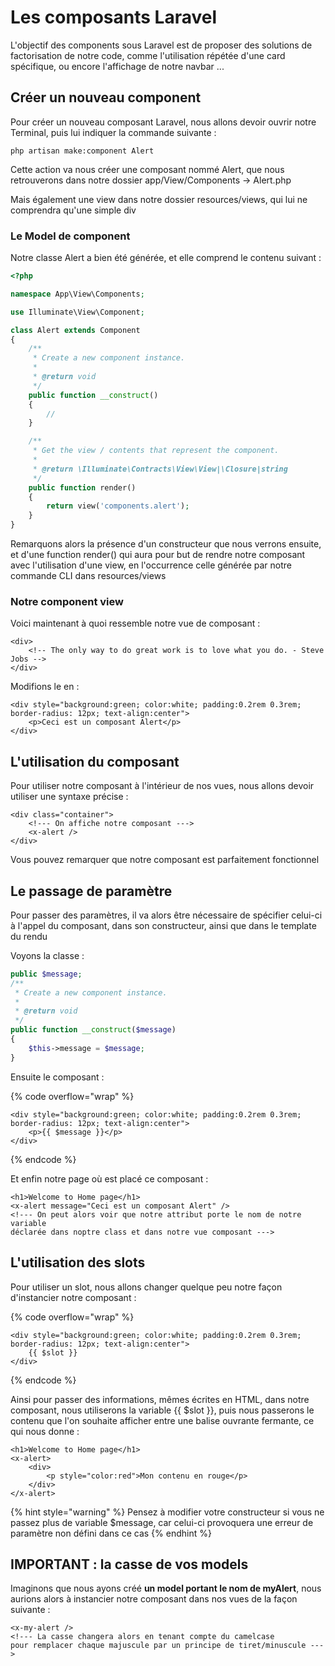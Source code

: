 # Les composants Laravel

L'objectif des components sous Laravel est de proposer des solutions de factorisation de notre code, comme l'utilisation répétée d'une card spécifique, ou encore l'affichage de notre navbar ...

## Créer un nouveau component

Pour créer un nouveau composant Laravel, nous allons devoir ouvrir notre Terminal, puis lui indiquer la commande suivante :

```
php artisan make:component Alert
```

Cette action va nous créer une composant nommé Alert, que nous retrouverons dans notre dossier app/View/Components -> Alert.php

Mais également une view dans notre dossier resources/views, qui lui ne comprendra qu'une simple div

### Le Model de component

Notre classe Alert a bien été générée, et elle comprend le contenu suivant :

```php
<?php

namespace App\View\Components;

use Illuminate\View\Component;

class Alert extends Component
{
    /**
     * Create a new component instance.
     *
     * @return void
     */
    public function __construct()
    {
        //
    }

    /**
     * Get the view / contents that represent the component.
     *
     * @return \Illuminate\Contracts\View\View|\Closure|string
     */
    public function render()
    {
        return view('components.alert');
    }
}

```

Remarquons alors la présence d'un constructeur que nous verrons ensuite, et d'une function render() qui aura pour but de rendre notre composant avec l'utilisation d'une view, en l'occurrence celle générée par notre commande CLI dans resources/views

### Notre component view

Voici maintenant à quoi ressemble notre vue de composant :

```markup
<div>
    <!-- The only way to do great work is to love what you do. - Steve Jobs -->
</div>
```

Modifions le en :

```markup
<div style="background:green; color:white; padding:0.2rem 0.3rem; border-radius: 12px; text-align:center">
    <p>Ceci est un composant Alert</p>
</div>
```

## L'utilisation du composant

Pour utiliser notre composant à l'intérieur de nos vues, nous allons devoir utiliser une syntaxe précise :

```markup
<div class="container">
    <!--- On affiche notre composant --->
    <x-alert />
</div>
```

Vous pouvez remarquer que notre composant est parfaitement fonctionnel

## Le passage de paramètre

Pour passer des paramètres, il va alors être nécessaire de spécifier celui-ci à l'appel du composant, dans son constructeur, ainsi que dans le template du rendu

Voyons la classe :

```php
public $message;
/**
 * Create a new component instance.
 *
 * @return void
 */
public function __construct($message)
{
    $this->message = $message;
}
```

Ensuite le composant :

{% code overflow="wrap" %}
```markup
<div style="background:green; color:white; padding:0.2rem 0.3rem; border-radius: 12px; text-align:center">
    <p>{{ $message }}</p>
</div>
```
{% endcode %}

Et enfin notre page où est placé ce composant :

```markup
<h1>Welcome to Home page</h1>
<x-alert message="Ceci est un composant Alert" />
<!--- On peut alors voir que notre attribut porte le nom de notre variable 
déclarée dans noptre class et dans notre vue composant --->
```

## L'utilisation des slots

Pour utiliser un slot, nous allons changer quelque peu notre façon d'instancier notre composant :

{% code overflow="wrap" %}
```markup
<div style="background:green; color:white; padding:0.2rem 0.3rem; border-radius: 12px; text-align:center">
    {{ $slot }}
</div>
```
{% endcode %}

Ainsi pour passer des informations, mêmes écrites en HTML, dans notre composant, nous utiliserons la variable \{{ $slot \}}, puis nous passerons le contenu que l'on souhaite afficher entre une balise ouvrante fermante, ce qui nous donne :

```markup
<h1>Welcome to Home page</h1>
<x-alert>
    <div>
        <p style="color:red">Mon contenu en rouge</p>
    </div>
</x-alert>

```

{% hint style="warning" %}
Pensez à modifier votre constructeur si vous ne passez plus de variable $message, car celui-ci provoquera une erreur de paramètre non défini dans ce cas
{% endhint %}

## IMPORTANT : la casse de vos models

Imaginons que nous ayons créé **un model portant le nom de myAlert**, nous aurions alors à instancier notre composant dans nos vues de la façon suivante :

```markup
<x-my-alert />
<!--- La casse changera alors en tenant compte du camelcase 
pour remplacer chaque majuscule par un principe de tiret/minuscule --->
```
